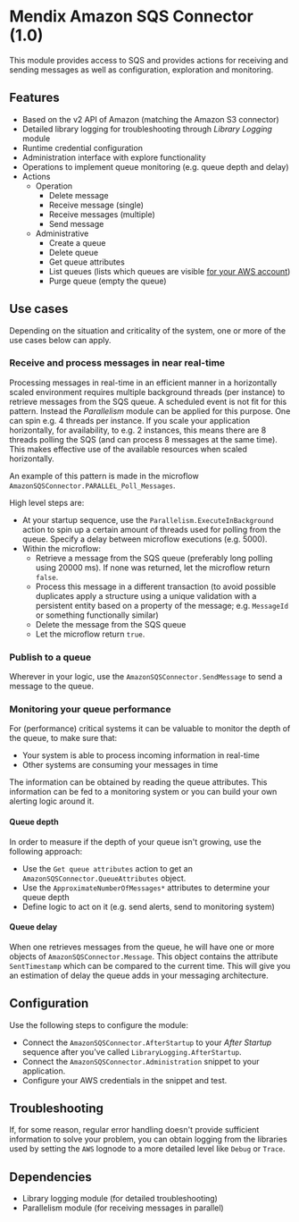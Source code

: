 # Mendix Amazon SQS Connector (1.0)

This module provides access to SQS and provides actions for receiving and sending messages as well as configuration, exploration and monitoring.

## Features

- Based on the v2 API of Amazon (matching the Amazon S3 connector)
- Detailed library logging for troubleshooting through *Library Logging* module
- Runtime credential configuration
- Administration interface with explore functionality
- Operations to implement queue monitoring (e.g. queue depth and delay)
- Actions
  - Operation
    - Delete message
    - Receive message (single) 
    - Receive messages (multiple)
    - Send message
  - Administrative
    - Create a queue
    - Delete queue
    - Get queue attributes
    - List queues (lists which queues are visible <u>for your AWS account</u>)
    - Purge queue (empty the queue)

## Use cases

Depending on the situation and criticality of the system, one or more of the use cases below can apply.

### Receive and process messages in near real-time

Processing messages in real-time in an efficient manner in a horizontally scaled environment requires multiple background threads (per instance) to retrieve messages from the SQS queue. A scheduled event is not fit for this pattern. Instead the *Parallelism* module can be applied for this purpose. One can spin e.g. 4 threads per instance. If you scale your application horizontally, for availability, to e.g. 2 instances, this means there are 8 threads polling the SQS (and can process 8 messages at the same time). This makes effective use of the available resources when scaled horizontally.

An example of this pattern is made in the microflow `AmazonSQSConnector.PARALLEL_Poll_Messages`.

High level steps are:

- At your startup sequence, use the `Parallelism.ExecuteInBackground` action to spin up a certain amount of threads used for polling from the queue. Specify a delay between microflow executions (e.g. 5000).
- Within the microflow:
  - Retrieve a message from the SQS queue (preferably long polling using 20000 ms). If none was returned, let the microflow return `false`.
  - Process this message in a different transaction (to avoid possible duplicates apply a structure using a unique validation with a persistent entity based on a property of the message; e.g. `MessageId` or something functionally similar)
  - Delete the message from the SQS queue
  - Let the microflow return `true`.

### Publish to a queue

Wherever in your logic, use the `AmazonSQSConnector.SendMessage` to send a message to the queue.

### Monitoring your queue performance

For (performance) critical systems it can be valuable to monitor the depth of the queue, to make sure that:

- Your system is able to process incoming information in real-time
- Other systems are consuming your messages in time

The information can be obtained by reading the queue attributes. This information can be fed to a monitoring system or you can build your own alerting logic around it. 

#### Queue depth

In order to measure if the depth of your queue isn't growing, use the following approach:

- Use the `Get queue attributes` action to get an `AmazonSQSConnector.QueueAttributes` object.
- Use the `ApproximateNumberOfMessages*` attributes to determine your queue depth
- Define logic to act on it (e.g. send alerts, send to monitoring system)

#### Queue delay

When one retrieves messages from the queue, he will have one or more objects of `AmazonSQSConnector.Message`. This object contains the attribute `SentTimestamp` which can be compared to the current time. This will give you an estimation of delay the queue adds in your messaging architecture. 

## Configuration

Use the following steps to configure the module:

- Connect the `AmazonSQSConnector.AfterStartup` to your *After Startup* sequence after you've called `LibraryLogging.AfterStartup`.
- Connect the `AmazonSQSConnector.Administration` snippet to your application.
- Configure your AWS credentials in the snippet and test.

## Troubleshooting

If, for some reason, regular error handling doesn't provide sufficient information to solve your problem, you can obtain logging from the libraries used by setting the `AWS` lognode to a more detailed level like `Debug` or `Trace`.

## Dependencies

- Library logging module (for detailed troubleshooting)
- Parallelism module (for receiving messages in parallel)



